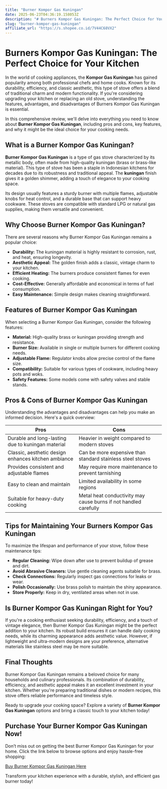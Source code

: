 ```yaml
---
title: "Burner Kompor Gas Kuningan"
date: 2025-06-23T04:36:19.158053Z
description: "# Burners Kompor Gas Kuningan: The Perfect Choice for Your Kitchen..."
slug: "burner-kompor-gas-kuningan"
affiliate_url: "https://s.shopee.co.id/7V44C68VX2"
---
```

# Burners Kompor Gas Kuningan: The Perfect Choice for Your Kitchen

In the world of cooking appliances, the **Kompor Gas Kuningan** has gained popularity among both professional chefs and home cooks. Known for its durability, efficiency, and classic aesthetic, this type of stove offers a blend of traditional charm and modern functionality. If you're considering upgrading your kitchen or replacing an old stove, understanding the features, advantages, and disadvantages of Burners Kompor Gas Kuningan is essential.

In this comprehensive review, we'll delve into everything you need to know about **Burner Kompor Gas Kuningan**, including pros and cons, key features, and why it might be the ideal choice for your cooking needs.

## What is a Burner Kompor Gas Kuningan?

**Burner Kompor Gas Kuningan** is a type of gas stove characterized by its metallic body, often made from high-quality kuningan (brass or brass-like material). This type of stove has been a staple in Indonesian kitchens for decades due to its robustness and traditional appeal. The **kuningan** finish gives it a golden shimmer, adding a touch of elegance to your cooking space.

Its design usually features a sturdy burner with multiple flames, adjustable knobs for heat control, and a durable base that can support heavy cookware. These stoves are compatible with standard LPG or natural gas supplies, making them versatile and convenient.

## Why Choose Burner Kompor Gas Kuningan?

There are several reasons why Burner Kompor Gas Kuningan remains a popular choice:

- **Durability:** The kuningan material is highly resistant to corrosion, rust, and heat, ensuring longevity.
- **Aesthetic Appeal:** The golden finish adds a classic, vintage charm to your kitchen.
- **Efficient Heating:** The burners produce consistent flames for even cooking.
- **Cost-Effective:** Generally affordable and economical in terms of fuel consumption.
- **Easy Maintenance:** Simple design makes cleaning straightforward.

## Features of Burner Kompor Gas Kuningan

When selecting a Burner Kompor Gas Kuningan, consider the following features:

- **Material:** High-quality brass or kuningan providing strength and resistance.
- **Burner Size:** Available in single or multiple burners for different cooking needs.
- **Adjustable Flame:** Regulator knobs allow precise control of the flame size.
- **Compatibility:** Suitable for various types of cookware, including heavy pots and woks.
- **Safety Features:** Some models come with safety valves and stable stands.

## Pros & Cons of Burner Kompor Gas Kuningan

Understanding the advantages and disadvantages can help you make an informed decision. Here's a quick overview:

| **Pros** | **Cons** |
|---|---|
| Durable and long-lasting due to kuningan material | Heavier in weight compared to modern stoves |
| Classic, aesthetic design enhances kitchen ambiance | Can be more expensive than standard stainless steel stoves |
| Provides consistent and adjustable flames | May require more maintenance to prevent tarnishing |
| Easy to clean and maintain | Limited availability in some regions |
| Suitable for heavy-duty cooking | Metal heat conductivity may cause burns if not handled carefully |

## Tips for Maintaining Your Burners Kompor Gas Kuningan

To maximize the lifespan and performance of your stove, follow these maintenance tips:

- **Regular Cleaning:** Wipe down after use to prevent buildup of grease and dirt.
- **Avoid Abrasive Cleaners:** Use gentle cleaning agents suitable for brass.
- **Check Connections:** Regularly inspect gas connections for leaks or wear.
- **Polish Occasionally:** Use brass polish to maintain the shiny appearance.
- **Store Properly:** Keep in dry, ventilated areas when not in use.

## Is Burner Kompor Gas Kuningan Right for You?

If you're a cooking enthusiast seeking durability, efficiency, and a touch of vintage elegance, then Burner Kompor Gas Kuningan might be the perfect addition to your kitchen. Its robust build ensures it can handle daily cooking needs, while its charming appearance adds aesthetic value. However, if lightweight and ultra-modern designs are your preference, alternative materials like stainless steel may be more suitable.

## Final Thoughts

Burner Kompor Gas Kuningan remains a beloved choice for many households and culinary professionals. Its combination of durability, efficiency, and aesthetic appeal makes it an excellent investment in your kitchen. Whether you're preparing traditional dishes or modern recipes, this stove offers reliable performance and timeless style.

Ready to upgrade your cooking space? Explore a variety of **Burner Kompor Gas Kuningan** options and bring a classic touch to your kitchen today!

## Purchase Your Burner Kompor Gas Kuningan Now!

Don’t miss out on getting the best Burner Kompor Gas Kuningan for your home. Click the link below to browse options and enjoy hassle-free shopping:

[Buy Burner Kompor Gas Kuningan Here](https://s.shopee.co.id/7V44C68VX2)

Transform your kitchen experience with a durable, stylish, and efficient gas burner today!